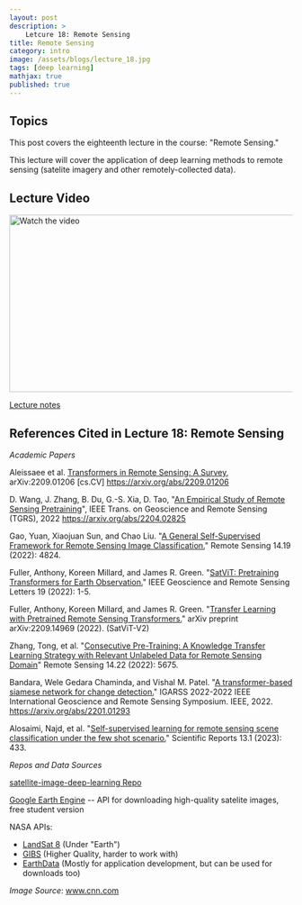 ```yaml
---
layout: post
description: >
    Letcure 18: Remote Sensing
title: Remote Sensing
category: intro
image: /assets/blogs/lecture_18.jpg
tags: [deep learning]
mathjax: true
published: true
---
```


## Topics

This post covers the eighteenth lecture in the course: "Remote Sensing." 

This lecture will cover the application of deep learning methods to remote sensing (satelite imagery and other remotely-collected data).

## Lecture Video
<a href="https://www.youtube.com/watch?v=LGLZf9OI9Gw&ab_channel=MelissaDell" target="_blank">
 <img src="http://img.youtube.com/vi/LGLZf9OI9Gw/mqdefault.jpg" alt="Watch the video" width="560" height="315" />
</a>

[Lecture notes](https://www.dropbox.com/s/aw8m1m38hdj0rbt/lecture_remotesensing.pdf?dl=0)


## References Cited in Lecture 18: Remote Sensing

_Academic Papers_

Aleissaee et al. [Transformers in Remote Sensing: A Survey](https://www.mdpi.com/2072-4292/15/7/1860), arXiv:2209.01206 [cs.CV] https://arxiv.org/abs/2209.01206

D. Wang, J. Zhang, B. Du, G.-S. Xia, D. Tao, "[An Empirical Study of Remote Sensing Pretraining](https://arxiv.org/pdf/2204.02825)", IEEE Trans. on Geoscience and Remote Sensing (TGRS), 2022 https://arxiv.org/abs/2204.02825

Gao, Yuan, Xiaojuan Sun, and Chao Liu. "[A General Self-Supervised Framework for Remote Sensing Image Classification.](https://www.mdpi.com/2072-4292/14/19/4824/pdf)" Remote Sensing 14.19 (2022): 4824.

Fuller, Anthony, Koreen Millard, and James R. Green. "[SatViT: Pretraining Transformers for Earth Observation.](https://ieeexplore.ieee.org/abstract/document/9866058)" IEEE Geoscience and Remote Sensing Letters 19 (2022): 1-5.

Fuller, Anthony, Koreen Millard, and James R. Green. "[Transfer Learning with Pretrained Remote Sensing Transformers.](https://arxiv.org/pdf/2209.14969)" arXiv preprint arXiv:2209.14969 (2022). (SatViT-V2)

Zhang, Tong, et al. "[Consecutive Pre-Training: A Knowledge Transfer Learning Strategy with Relevant Unlabeled Data for Remote Sensing Domain](https://www.mdpi.com/2072-4292/14/22/5675/pdf)" Remote Sensing 14.22 (2022): 5675.

Bandara, Wele Gedara Chaminda, and Vishal M. Patel. "[A transformer-based siamese network for change detection.](https://arxiv.org/pdf/2201.01293)" IGARSS 2022-2022 IEEE International Geoscience and Remote Sensing Symposium. IEEE, 2022. https://arxiv.org/abs/2201.01293

Alosaimi, Najd, et al. "[Self-supervised learning for remote sensing scene classification under the few shot scenario.](https://www.nature.com/articles/s41598-022-27313-5)" Scientific Reports 13.1 (2023): 433.

_Repos and Data Sources_

[satellite-image-deep-learning Repo](https://github.com/robmarkcole/satellite-image-deep-learning)

[Google Earth Engine](https://earthengine.google.com/) -- API for downloading high-quality satelite images, free student version

NASA APIs:
 - [LandSat 8](https://api.nasa.gov/) (Under "Earth")
 - [GIBS](https://wiki.earthdata.nasa.gov/display/GIBS/GIBS+API+for+Developers) (Higher Quality, harder to work with)
 - [EarthData](https://www.earthdata.nasa.gov/engage/open-data-services-and-software/api) (Mostly for application development, but can be used for downloads too)

_Image Source_: www.cnn.com